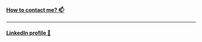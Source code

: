 #### [How to contact me? 📫](CONTACT.md)
***
#### [LinkedIn profile 🧾](https://www.linkedin.com/in/ahmad-sanie/)
 

